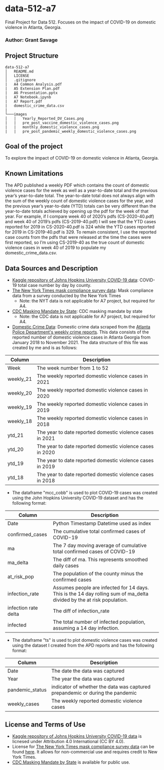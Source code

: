 # data-512-a7
Final Project for Data 512. Focuses on the impact of COVID-19 on domestic violence in Atlanta, Georgia.

### Author: Grant Savage

## Project Structure

```
data-512-a7
│   README.md
│   LICENSE
│   .gitignore
|   A4 Common Analysis.pdf
|   A5 Extension Plan.pdf
|   A6 Presentation.pptx
|   A7 Notebook.ipynb
|   A7 Report.pdf
|   domestic_crime_data.csv
|
└───images
│   │   Yearly_Reported_DV_Cases.png
|   |   pre_post_vaccine_domestic_violence_cases.png
|   |   monthly_domestic_violence_cases.png
|   |   pre_post_pandemic_weekly_domestic_violence_cases.png
```

## Goal of the project
To explore the impact of COVID-19 on domestic violence in Atlanta, Georgia.

## Known Limitations
The APD published a weekly PDF which contains the count of domestic violence cases for the week as well as a year-to-date total and the previous year’s year-to-date total. The year-to-date total does not always align with the sum of the weekly count of domestic violence cases for the year, and the previous year’s year-to-date (YTD) totals can be very different than the year-to-date totals achieved by opening up the pdf for the week of that year. For example, if I compare week 40 of 2020’s pdfs (CS-2020-40.pdf) and week 40 of 2019’s pdfs (CS-2019-40.pdf) I will see that the YTD cases reported for 2019 in CS-2020-40.pdf is 324 while the YTD cases reported for 2019 in CS-2019-40.pdf is 329. To remain consistent, I use the reported case counts from the pdfs that were released at the time the cases were first reported, so I’m using CS-2019-40 as the true count of domestic violence cases in week 40 of 2019 to populate my domestic_crime_data.csv.
## Data Sources and Description

- [Kaggle repository of Johns Hopkins University COVID-19 data](https://www.kaggle.com/antgoldbloom/covid19-data-from-john-hopkins-university?select=RAW_us_confirmed_cases.csv): COVID-19 total case number by day by county.
- [The New York Times mask compliance survey data](https://github.com/nytimes/covid-19-data/tree/master/mask-use): Mask compliance data from a survey conducted by the New York Times
    * Note: the NYT data is not applicable for A7 project, but required for A4.
- [CDC Masking Mandate by State](https://data.cdc.gov/Policy-Surveillance/U-S-State-and-Territorial-Public-Mask-Mandates-Fro/62d6-pm5i): CDC masking mandate by state 
    * Note: the CDC data is not applicable for A7 project, but required for A4.
- [Domestic Crime Data](./domestic_crime_data.csv): Domestic crime data scraped from the [Atlanta Police Department's weekly crime reports](https://www.atlantapd.org/i-want-to/crime-data-downloads). This data consists of the reported number of domestic violence cases in Atlanta Georgia from January 2018 to November 2021. The data structure of this file was created by me and is as follows:

|Column        | Description                                              |
|--------------|----------------------------------------------------------|
|Week          | The week number from 1 to 52                             |
|weekly_21     | The weekly reported domestic violence cases in 2021      |
|weekly_20     | The weekly reported domestic violence cases in 2020      |
|weekly_19     | The weekly reported domestic violence cases in 2019      |
|weekly_18     | The weekly reported domestic violence cases in 2018      |
|ytd_21        | The year to date reported domestic violence cases in 2021|
|ytd_20        | The year to date reported domestic violence cases in 2020|
|ytd_19        | The year to date reported domestic violence cases in 2019|
|ytd_18        | The year to date reported domestic violence cases in 2018|

- The dataframe "mcc_cobb" is used to plot COVID-19 cases was created using the John Hopkins University COVID-19 dataset and has the following format:

|Column                | Description                                                                                                           |
|----------------------|-----------------------------------------------------------------------------------------------------------------------|
|Date                  | Python Timestamp Datetime used as index                                                                               |
|confirmed_cases       | The cumulative total confirmed cases of COVID-19                                                                      |
|ma                    | The 7 day moving average of cumulative total confirmed cases of COVID-19                                              |
|ma_delta              | The diff of ma. This represents smoothed daily cases                                                                  |
|at_risk_pop           | The population of the county minus the confirmed cases                                                                |
|infection_rate        | Assumes people are infected for 14 days. This is the 14 day rolling sum of ma_delta divided by the at risk population.|
|infection rate delta  | The diff of infection_rate                                                                                            |
|infected              | The total number of infected population, assuming a 14 day infection.                                                 |

- The dataframe "ts" is used to plot domestic violence cases was created using the dataset I created from the APD reports and has the following format:

|Column          | Description                                                                   |
|----------------|-------------------------------------------------------------------------------|
|Date            | The date the data was captured                                                |
|Year            | The year the data was captured                                                |
|pandemic_status | indicator of whether the data was captured prepandemic or during the pandemic |
|weekly_cases    | The weekly reported domestic violence cases                                   |

## License and Terms of Use
- [Kaggle repository of Johns Hopkins University COVID-19 data](https://www.kaggle.com/antgoldbloom/covid19-data-from-john-hopkins-university?select=RAW_us_confirmed_cases.csv) is licnesed under Attribution 4.0 International (CC BY 4.0).
- License for [The New York Times mask compliance survey data](https://github.com/nytimes/covid-19-data/tree/master/mask-use) can be found [here](https://github.com/nytimes/covid-19-data/blob/master/LICENSE). It allows for non-commercial use and requires credit to New York Times. 
- [CDC Masking Mandate by State](https://data.cdc.gov/Policy-Surveillance/U-S-State-and-Territorial-Public-Mask-Mandates-Fro/62d6-pm5i) is available for public use.
